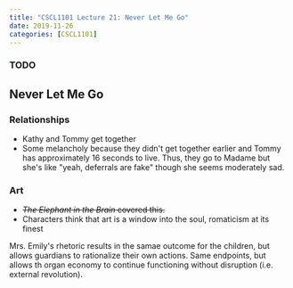 ```yaml
---
title: "CSCL1101 Lecture 21: Never Let Me Go"
date: 2019-11-26
categories: [CSCL1101]
---
```


### TODO

## Never Let Me Go

### Relationships

- Kathy and Tommy get together
- Some melancholy because they didn't get together earlier and Tommy has approximately 16 seconds to live. Thus, they go to Madame but she's like "yeah, deferrals are fake" though she seems moderately sad.

### Art

- ~~*The Elephant in the Brain* covered this.~~
- Characters think that art is a window into the soul, romaticism at its finest

Mrs. Emily's rhetoric results in the samae outcome for the children, but allows guardians to rationalize their own actions. Same endpoints, but allows th organ economy to continue functioning without disruption (i.e. external revolution).